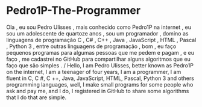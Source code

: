 # Pedro1P-The-Programmer
Ola , eu sou Pedro Ulisses , mais conhecido como Pedro1P na internet , eu sou um adolescente de quartoze anos , sou um programador , domino as linguagens de programação C , C# , C++ , Java , JavaScript , HTML , Pascal , Python 3 , entre outras linguagens de programação , bom , eu faço pequenos programas para algumas pessoas que me pedem e pagam , e eu faço , me cadastrei no GitHub para compartilhar alguns algoritmos que eu faço que são simples . / Hello, I am Pedro Ulisses, better known as Pedro1P on the internet, I am a teenager of four years, I am a programmer, I am fluent in C, C #, C ++, Java, JavaScript, HTML, Pascal, Python 3 and others programming languages, well, I make small programs for some people who ask and pay me, and I do, I registered in GitHub to share some algorithms that I do that are simple.
